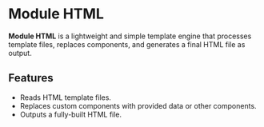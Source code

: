 # Module HTML

**Module HTML** is a lightweight and simple template engine that processes template files, replaces components, and generates a final HTML file as output.

## Features
- Reads HTML template files.
- Replaces custom components with provided data or other components.
- Outputs a fully-built HTML file.
